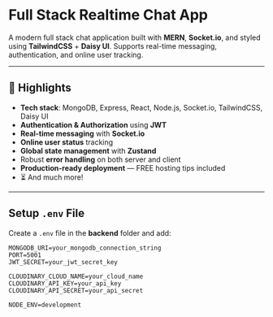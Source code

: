 # Full Stack Realtime Chat App 

A modern full stack chat application built with **MERN**, **Socket.io**, and styled using **TailwindCSS** + **Daisy UI**. Supports real-time messaging, authentication, and online user tracking.

---

## 🚀 Highlights

- **Tech stack**: MongoDB, Express, React, Node.js, Socket.io, TailwindCSS, Daisy UI  
- **Authentication & Authorization** using **JWT**  
- **Real-time messaging** with **Socket.io**  
- **Online user status** tracking  
- **Global state management** with **Zustand**  
- Robust **error handling** on both server and client  
- **Production-ready deployment** — FREE hosting tips included  
- ⏳ And much more!

---

## Setup `.env` File

Create a `.env` file in the **backend** folder and add:

```env
MONGODB_URI=your_mongodb_connection_string
PORT=5001
JWT_SECRET=your_jwt_secret_key

CLOUDINARY_CLOUD_NAME=your_cloud_name
CLOUDINARY_API_KEY=your_api_key
CLOUDINARY_API_SECRET=your_api_secret

NODE_ENV=development
